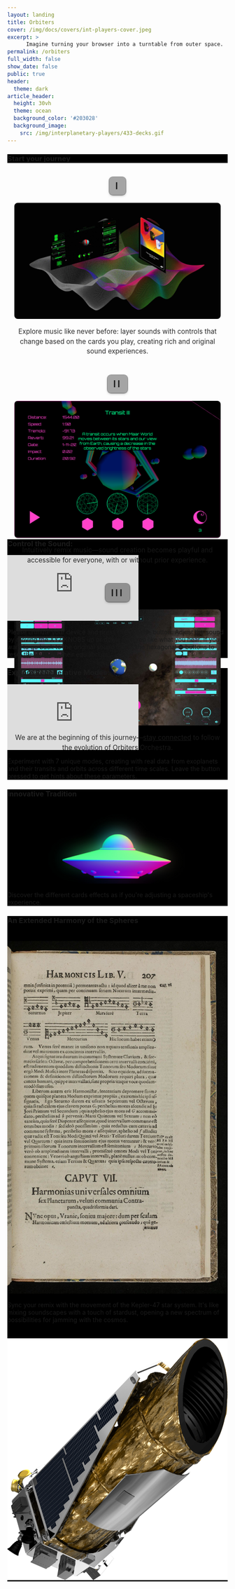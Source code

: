 ```yaml
---
layout: landing
title: Orbiters 
cover: /img/docs/covers/int-players-cover.jpeg
excerpt: >
      Imagine turning your browser into a turntable from outer space. 
permalink: /orbiters
full_width: false
show_date: false
public: true
header:
  theme: dark
article_header:
  height: 30vh
  theme: ocean
  background_color: '#203028' 
  background_image:
    src: /img/interplanetary-players/433-decks.gif
---
```


  <div class="p-4"></div>
  <div class="grid">
    <div class="cell cell--12">

<div class="hero hero--center" style="background-color: #000000;">
  <div class="hero__content">
    <h3>Start your journey</h3>
  </div>
</div>

<!-- Swiper init (updated) -->
<script>
  {%- include scripts/lib/swiper.js -%}
  (function(){
    var SOURCES=(window.TEXT_VARIABLES&&window.TEXT_VARIABLES.sources)||{};
    function init(sel){ if(window.jQuery && jQuery(sel).swiper){ jQuery(sel).swiper({animation:true}); } }
    function start(){ init('.swiper-demo--orbiters'); }
    if(window.Lazyload && SOURCES.jquery){ window.Lazyload.js(SOURCES.jquery,start); } else { document.addEventListener('DOMContentLoaded',start);} 
  })();
</script>

<!-- Primary Swiper (separated layout) -->
<div class="swiper my-3 swiper-demo swiper-demo--image swiper-demo--orbiters swiper--tall swiper--separated">
  <div class="swiper__wrapper">
    <!-- Slide 1 -->
    <div class="swiper__slide orb-slide">
      <h3 class="orb-step">I</h3>
      <div class="orb-media"><img class="lightbox-ignore" src="/img/interplanetary-players/07_ip-card.jpg" alt="Layering cards"/></div>
      <div class="orb-desc">Explore music like never before: layer sounds with controls that change based on the cards you play, creating rich and original sound experiences.</div>
    </div>
    <!-- Slide 2 -->
    <div class="swiper__slide orb-slide">
      <h3 class="orb-step">II</h3>
      <div class="orb-media"><img class="lightbox-ignore" src="/img/interplanetary-players/10_ip-transit.png" alt="Transit mapping"/></div>
      <div class="orb-desc">Intuitively remix music—sound creation becomes playful and accessible for everyone, with or without prior experience.</div>
    </div>
    <!-- Slide 3 -->
    <div class="swiper__slide orb-slide">
      <h3 class="orb-step">III</h3>
      <div class="orb-media"><img class="lightbox-ignore" src="/img/interplanetary-players/08_ip-max-24.jpg" alt="Workshop patch"/></div>
      <div class="orb-desc">We are at the beginning of this journey—<a href="https://maar.world/subscribe" target="_blank">stay connected</a> to follow the evolution of Orbiters Orchestra.</div>
    </div>
  </div>
  <div class="swiper__button swiper__button--prev fas fa-chevron-left"></div>
  <div class="swiper__button swiper__button--next fas fa-chevron-right"></div>
</div>
</div>
</div>

<style>
/* Orbiter swiper separated layout styles (mirrors workshop pages) */
.swiper--tall { max-height:none; }
@media (min-width:920px){ .swiper--tall { max-height:820px; } }
.swiper--tall .swiper__slide img { height:100%; object-fit:cover; }
.swiper--separated .slide-caption { display:none !important; }
.orb-slide { display:flex; flex-direction:column; align-items:center; gap:1.1rem; padding:1rem 1rem 1.6rem; }
.orb-step { font-size:1.25rem; font-weight:600; letter-spacing:.18em; background:rgba(0,0,0,.35); padding:.45rem .85rem .5rem; border-radius:8px; backdrop-filter:blur(4px); box-shadow:0 0 0 1px rgba(0,0,0,.4),0 2px 6px -2px rgba(0,0,0,.6); margin:0; }
.orb-media { width:100%; max-width:880px; }
.orb-media img { width:100%; height:auto; display:block; border-radius:8px; }
.orb-desc { max-width:880px; font-size:.95rem; line-height:1.5; opacity:.92; text-align:center; margin:0 auto; }
@media (min-width:900px){ .orb-step { font-size:1.35rem; } }
@media (max-width:860px){ .orb-step { font-size:1.3rem; } .orb-desc { font-size:.87rem; } .orb-slide { gap:.9rem; padding:.85rem .85rem 1.3rem; } }
@media (max-width:480px){ .orb-step { font-size:1.1rem; padding:.4rem .75rem .45rem; } .orb-desc { font-size:.8rem; } }
</style>

<div class="p-5"></div>

<!-- Existing sections preserved below -->
<section class="grid">
  <article class="cell cell--12">
    <div class="hero hero--center hero--dark" style='background-color: #000000;'>
      <div class="hero__content">
        <h3>Control the Sound:</h3>
        <div class="container">
          <iframe src="https://play.maar.world/?g=335&s=1&c=0" class="responsive-iframe" title="Control the Sound Interactive" frameborder="0" allow="accelerometer; autoplay; clipboard-write; encrypted-media; gyroscope; picture-in-picture; web-share" allowfullscreen></iframe>
        </div>
        <p>Please unmute your device and press the PLAY ▶️ button. Adjust the sound by moving the XYZ KNOBS up or down until you like what you hear. If you want to go back to the original sound, press the hexagonal ⬢ buttons to reset the knobs to their equilibrium.</p>
      </div>
    </div>
    <div class="hero hero--center hero--dark" style='background-color: #000000;'>
      <div class="hero__content">
        <h3>Explore Regenerative Modes:</h3>
        <div class="container">
          <iframe src="https://play.maar.world/?g=8&s=0&c=21" class="responsive-iframe" title="Explore Regenerative Modes Interactive" frameborder="0" allow="accelerometer; autoplay; clipboard-write; encrypted-media; gyroscope; picture-in-picture; web-share" allowfullscreen></iframe>
        </div>
        <p>Experiment with 7 unique modes, creating with real data from exoplanets and their transits and orbits across different time scales. Leave the button pressed to get hints about these parameters.</p>
      </div>
    </div>
  </article>
</section>

<div class="p-5"></div>

<div class="grid">
  <div class="cell cell--12">
    <!-- Section 1: Innovative Tradition -->
    <div class="hero hero--center hero--dark" style='background-color: #000;'>
      <div class="hero__content">
        <h3>Innovative Tradition</h3>
        <img src="/img/interplanetary-players/maar-world-banner-ovni.jpg" alt="Innovative Tradition" style="max-width: 100%; height: auto; margin-top: 20px;">
        <p>Discover the different cards effects as if you're adjusting a spaceship's experience.</p>
      </div>
    </div>
    <!-- Section 2: An Extended Harmony of the Spheres -->
    <div class="hero hero--center hero--dark" style='background-color: #000;'>
      <div class="hero__content">
        <h3>An Extended Harmony of the Spheres</h3>
        <img src="/img/interplanetary-players/Planetary_Musical_Scales_from_Harmony_of_the_Worlds.jpg" alt="Harmony of the Spheres" style="max-width: 100%; height: auto; margin-top: 20px;">
        <p>Sync your remix with the movement of the Kepler-47 star system. It's like mixing soundscapes with a touch of stardust, opening a new spectrum of possibilities for jamming with the cosmos.</p>
        <img src="/img/interplanetary-players/Kepler_Space_Telescope.png" alt="Kepler telescope" style="max-width: 100%; height: auto; margin-top: 20px;">
      </div>
    </div>
  </div>
</div>


